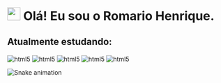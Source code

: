 <h1> <img src="https://raw.githubusercontent.com/kaueMarques/kaueMarques/master/hi.gif" width="30px"> Olá! Eu sou o Romario Henrique. </h1>

## Atualmente estudando:
  
 <img align="center" alt="html5" src="https://img.shields.io/badge/HTML5-E34F26?style=for-the-badge&logo=html5&logoColor=white"/>
 <img align="center" alt="html5" src="https://img.shields.io/badge/CSS3-1572B6?style=for-the-badge&logo=css3&logoColor=white"/>
 
 <img align="center" alt="html5" src="https://img.shields.io/badge/JavaScript-323330?style=for-the-badge&logo=javascript&logoColor=F7DF1E"/>

 <img align="center" alt="html5" src="https://img.shields.io/badge/PHP-777BB4?style=for-the-badge&logo=php&logoColor=white"/>

 <img align="center" alt="html5" src="https://img.shields.io/badge/SQLite-07405E?style=for-the-badge&logo=sqlite&logoColor=white"/>
 
 ![Snake animation](https://github.com/romariohenrique/romariohenrique/blob/output/github-contribution-grid-snake.svg)

</div>











